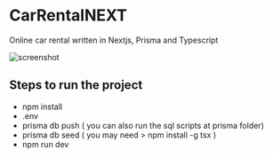 # CarRentalNEXT
Online car rental written in Nextjs, Prisma and Typescript

![screenshot](public/img/screenshot.jpg)

## Steps to run the project
- npm install
- .env
- prisma db push     ( you can also run the sql scripts at prisma folder)
- prisma db seed     ( you may need  > npm install -g tsx )
- npm run dev
